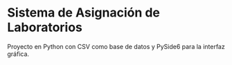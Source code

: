 # Sistema de Asignación de Laboratorios

Proyecto en Python con CSV como base de datos y PySide6 para la interfaz gráfica.

